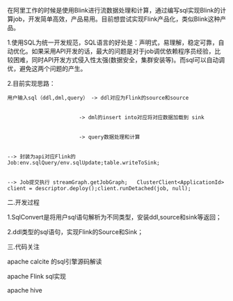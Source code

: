 在阿里工作的时候是使用Blink进行流数据处理和计算，通过编写sql实现Blink的计算job，开发简单高效，产品易用。目前想尝试实现Flink产品化，类似Blink这种产品。


   1.使用SQL为统一开发规范，SQL语言的好处是：声明式，易理解，稳定可靠，自动优化。如果采用API开发的话，最大的问题是对于job调优依赖程序员经验，比较困难，同时API开发方式侵入性太强(数据安全，集群安装等)。而sql可以自动调优，避免这两个问题的产生。
   
   
   2.目前实现思路：
   
   
    用户输入sql（ddl,dml,query） -> ddl对应为Flink的source和source


                           -> dml的insert into对应将对应数据加载到 sink 
                           
                           
                           -> query数据处理和计算
                           
                           
    --> 封装为api对应Flink的Job:env.sqlQuery/env.sqlUpdate;table.writeToSink;
    
    
    --> Job提交执行 streamGraph.getJobGraph;   ClusterClient<ApplicationId> client = descriptor.deploy();client.runDetached(job, null);
    
    
二.开发过程


   1.SqlConvert是将用户sql语句解析为不同类型，安装ddl,source和sink等返回；
   
   
   2.ddl类型的sql语句，实现Flink的Source和Sink；
   
   

三.代码关注


apache calcite 的sql引擎源码解读


apache Flink sql实现


apache hive